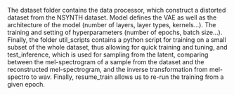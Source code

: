 The dataset folder contains the data processor, which construct a distorted dataset from the NSYNTH dataset.
Model defines the VAE as well as the architecture of the model (number of layers, layer types, kernels...).
The training and setting of hyperparameters (number of epochs, batch size...). Finally, the folder util_scripts
contains a python script for training on a small subset of the whole dataset, thus allowing for quick training 
and tuning, and test_inference, which is used for sampling from the latent, comparing between the mel-spectrogram
of a sample from the dataset and the reconstructed mel-spectrogram, and the inverse transformation from 
mel-spectro to wav. Finally, resume_train allows us to re-run the training from a given epoch.